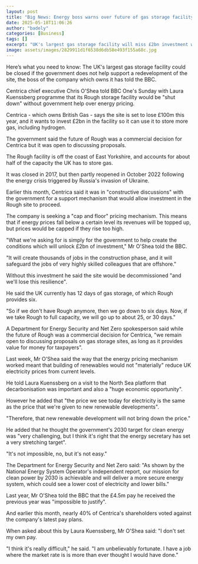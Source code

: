 ```yaml
---
layout: post
title: "Big News: Energy boss warns over future of gas storage facility"
date: 2025-05-18T11:06:26
author: "badely"
categories: [Business]
tags: []
excerpt: "UK's largest gas storage facility will miss £2bn investment without help, boss of Centrica tells BBC."
image: assets/images/2829911d1f6538d6db58e493f155a68c.jpg
---
```


Here’s what you need to know: The UK's largest gas storage facility could be closed if the government does not help support a redevelopment of the site, the boss of the company which owns it has told the BBC.

Centrica chief executive Chris O'Shea told BBC One's Sunday with Laura Kuenssberg programme that its Rough storage facility would be "shut down" without government help over energy pricing.

Centrica - which owns British Gas - says the site is set to lose £100m this year, and it wants to invest £2bn in the facility so it can use it to store more gas, including hydrogen.

The government said the future of Rough was a commercial decision for Centrica but it was open to discussing proposals.   

The Rough facility is off the coast of East Yorkshire, and accounts for about half of the capacity the UK has to store gas.

It was closed in 2017, but then partly reopened in October 2022 following the energy crisis triggered by Russia's invasion of Ukraine.

Earlier this month, Centrica said it was in "constructive discussions" with the government for a support mechanism that would allow investment in the Rough site to proceed.

The company is seeking a "cap and floor" pricing mechanism. This means that if energy prices fall below a certain level its revenues will be topped up, but prices would be capped if they rise too high.

"What we're asking for is simply for the government to help create the conditions which will unlock £2bn of investment," Mr O'Shea told the BBC.

"It will create thousands of jobs in the construction phase, and it will safeguard the jobs of very highly skilled colleagues that are offshore."

Without this investment he said the site would be decommissioned "and we'll lose this resilience".

He said the UK currently has 12 days of gas storage, of which Rough provides six.

"So if we don't have Rough anymore, then we go down to six days. Now, if we take Rough to full capacity, we will go up to about 25, or 30 days."

A Department for Energy Security and Net Zero spokesperson said while the future of Rough was a commercial decision for Centrica, "we remain open to discussing proposals on gas storage sites, as long as it provides value for money for taxpayers".

Last week, Mr O'Shea said the way that the energy pricing mechanism worked meant that building of renewables would not "materially" reduce UK electricity prices from current levels.

He told Laura Kuenssberg on a visit to the North Sea platform that decarbonisation was important and also a "huge economic opportunity".

However he added that "the price we see today for electricity is the same as the price that we're given to new renewable developments".

"Therefore, that new renewable development will not bring down the price."

He added that he thought the government's 2030 target for clean energy was "very challenging, but I think it's right that the energy secretary has set a very stretching target".

"It's not impossible, no, but it's not easy."

The Department for Energy Security and Net Zero said: "As shown by the National Energy System Operator's independent report, our mission for clean power by 2030 is achievable and will deliver a more secure energy system, which could see a lower cost of electricity and lower bills."

Last year, Mr O'Shea told the BBC that the £4.5m pay he received the previous year was "impossible to justify".

And earlier this month, nearly 40% of Centrica's shareholders voted against the company's latest pay plans.

When asked about this by Laura Kuenssberg, Mr O'Shea said: "I don't set my own pay.

"I think it's really difficult," he said. "I am unbelievably fortunate. I have a job where the market rate is is more than ever thought I would have done."

